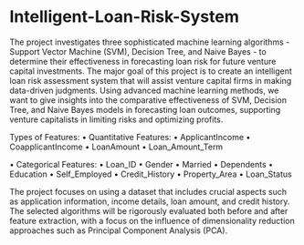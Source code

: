 # Intelligent-Loan-Risk-System
The project investigates three sophisticated machine learning algorithms - Support Vector Machine (SVM), Decision Tree, and Naive Bayes - to determine their effectiveness in forecasting loan risk for future venture capital investments. The major goal of this project is to create an intelligent loan risk assessment system that will assist venture capital firms in making data-driven judgments. Using advanced machine learning methods, we want to give insights into the comparative effectiveness of SVM, Decision Tree, and Naive Bayes models in forecasting loan outcomes, supporting venture capitalists in limiting risks and optimizing profits. 

Types of Features:
      •	Quantitative Features:
      •	ApplicantIncome
      •	CoapplicantIncome
      •	LoanAmount
      •	Loan_Amount_Term

•	Categorical Features:
      •	Loan_ID
      •	Gender
      •	Married
      •	Dependents
      •	Education
      •	Self_Employed
      •	Credit_History
      •	Property_Area
      •	Loan_Status

The project focuses on using a dataset that includes crucial aspects such as application information, income details, loan amount, and credit history. The selected algorithms will be rigorously evaluated both before and after feature extraction, with a focus on the influence of dimensionality reduction approaches such as Principal Component Analysis (PCA).
